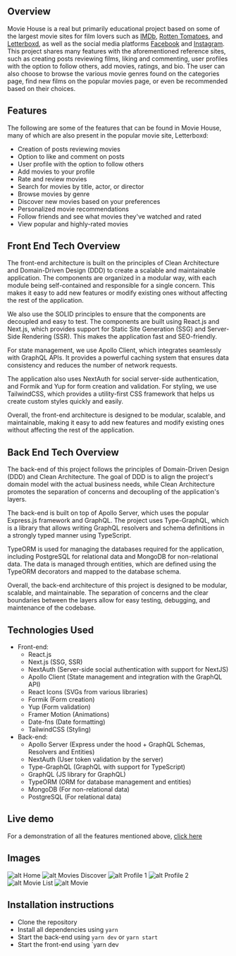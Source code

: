 ## Overview

Movie House is a real but primarily educational project based on some of the largest movie sites for film lovers such as [IMDb](https://www.imdb.com/), [Rotten Tomatoes](https://www.rottentomatoes.com/), and [Letterboxd](https://letterboxd.com/), as well as the social media platforms [Facebook](https://www.facebook.com/) and [Instagram](https://www.instagram.com/). This project shares many features with the aforementioned reference sites, such as creating posts reviewing films, liking and commenting, user profiles with the option to follow others, add movies, ratings, and bio. The user can also choose to browse the various movie genres found on the categories page, find new films on the popular movies page, or even be recommended based on their choices.

## Features

The following are some of the features that can be found in Movie House, many of which are also present in the popular movie site, Letterboxd:

- Creation of posts reviewing movies
- Option to like and comment on posts
- User profile with the option to follow others
- Add movies to your profile
- Rate and review movies
- Search for movies by title, actor, or director
- Browse movies by genre
- Discover new movies based on your preferences
- Personalized movie recommendations
- Follow friends and see what movies they've watched and rated
- View popular and highly-rated movies

## Front End Tech Overview

The front-end architecture is built on the principles of Clean Architecture and Domain-Driven Design (DDD) to create a scalable and maintainable application. The components are organized in a modular way, with each module being self-contained and responsible for a single concern. This makes it easy to add new features or modify existing ones without affecting the rest of the application.

We also use the SOLID principles to ensure that the components are decoupled and easy to test. The components are built using React.js and Next.js, which provides support for Static Site Generation (SSG) and Server-Side Rendering (SSR). This makes the application fast and SEO-friendly.

For state management, we use Apollo Client, which integrates seamlessly with GraphQL APIs. It provides a powerful caching system that ensures data consistency and reduces the number of network requests.

The application also uses NextAuth for social server-side authentication, and Formik and Yup for form creation and validation. For styling, we use TailwindCSS, which provides a utility-first CSS framework that helps us create custom styles quickly and easily.

Overall, the front-end architecture is designed to be modular, scalable, and maintainable, making it easy to add new features and modify existing ones without affecting the rest of the application.

## Back End Tech Overview

The back-end of this project follows the principles of Domain-Driven Design (DDD) and Clean Architecture. The goal of DDD is to align the project's domain model with the actual business needs, while Clean Architecture promotes the separation of concerns and decoupling of the application's layers.

The back-end is built on top of Apollo Server, which uses the popular Express.js framework and GraphQL. The project uses Type-GraphQL, which is a library that allows writing GraphQL resolvers and schema definitions in a strongly typed manner using TypeScript.

TypeORM is used for managing the databases required for the application, including PostgreSQL for relational data and MongoDB for non-relational data. The data is managed through entities, which are defined using the TypeORM decorators and mapped to the database schema.

Overall, the back-end architecture of this project is designed to be modular, scalable, and maintainable. The separation of concerns and the clear boundaries between the layers allow for easy testing, debugging, and maintenance of the codebase.

## Technologies Used
  * Front-end:
    - React.js
    - Next.js (SSG, SSR)
    - NextAuth (Server-side social authentication with support for NextJS)
    - Apollo Client (State management and integration with the GraphQL API)
    - React Icons (SVGs from various libraries)
    - Formik (Form creation)
    - Yup (Form validation)
    - Framer Motion (Animations)
    - Date-fns (Date formatting)
    - TailwindCSS (Styling)
  * Back-end:
    - Apollo Server (Express under the hood + GraphQL Schemas, Resolvers and Entities)
    - NextAuth (User token validation by the server)
    - Type-GraphQL (GraphQL with support for TypeScript)
    - GraphQL (JS library for GraphQL)
    - TypeORM (ORM for database management and entities)
    - MongoDB (For non-relational data)
    - PostgreSQL (For relational data)

## Live demo
For a demonstration of all the features mentioned above, <a href="" _blank>click here</a>

## Images
![alt Home](https://i.imgur.com/ojf5U3G.png)
![alt Movies Discover](https://i.imgur.com/H6K8LM1.png)
![alt Profile 1](https://i.imgur.com/8OfAvUN.png)
![alt Profile 2](https://i.imgur.com/fnRCNtk.png)
![alt Movie List](https://i.imgur.com/t0bv3gu.png)
![alt Movie](https://i.imgur.com/Mw4wyS0.png)

## Installation instructions

- Clone the repository
- Install all dependencies using `yarn`
- Start the back-end using `yarn dev` or `yarn start`
- Start the front-end using `yarn dev
